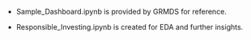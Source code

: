 
* Sample_Dashboard.ipynb is provided by GRMDS for reference.

* Responsible_Investing.ipynb is created for EDA and further insights.
